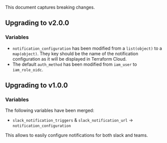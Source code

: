 This document captures breaking changes.

## Upgrading to v2.0.0

### Variables

- `notification_configuration` has been modified from a `list(object)` to a `map(object)`. They key should be the name of the notification configuration as it will be displayed in Terraform Cloud.
- The default `auth_method` has been modified from `iam_user` to `iam_role_oidc`.

## Upgrading to v1.0.0

### Variables

The following variables have been merged:

- `slack_notification_triggers` & `slack_notification_url` -> `notification_configuration`

This allows to easily configure notifications for both slack and teams.
